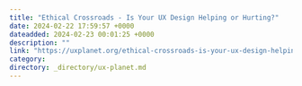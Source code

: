 ```yaml
---
title: "Ethical Crossroads - Is Your UX Design Helping or Hurting?"
date: 2024-02-22 17:59:57 +0000
dateadded: 2024-02-23 00:01:25 +0000
description: ""
link: "https://uxplanet.org/ethical-crossroads-is-your-ux-design-helping-or-hurting-2c776b71cc7b?source=rss----819cc2aaeee0---4"
category:
directory: _directory/ux-planet.md
---
```

